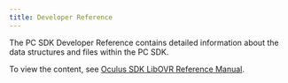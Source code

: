 ```yaml
---
title: Developer Reference
---
```


The PC SDK Developer Reference contains detailed information about the data structures and files within the PC SDK.

To view the content, see [Oculus SDK LibOVR Reference Manual](/reference/libovr/1.26/o_v_r_c_a_p_i_8h/).
